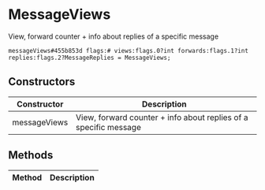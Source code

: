 # MessageViews
View, forward counter + info about replies of a specific message

```
messageViews#455b853d flags:# views:flags.0?int forwards:flags.1?int replies:flags.2?MessageReplies = MessageViews;
```

## Constructors
| Constructor | Description |
| ---- | ----------- |
| messageViews | View, forward counter + info about replies of a specific message |


## Methods
| Method | Description |
| ---- | ----------- |


